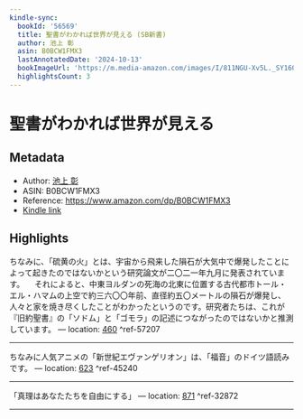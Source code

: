 ```yaml
---
kindle-sync:
  bookId: '56569'
  title: 聖書がわかれば世界が見える (SB新書)
  author: 池上 彰
  asin: B0BCW1FMX3
  lastAnnotatedDate: '2024-10-13'
  bookImageUrl: 'https://m.media-amazon.com/images/I/811NGU-Xv5L._SY160.jpg'
  highlightsCount: 3
---
```

# 聖書がわかれば世界が見える
## Metadata
* Author: [池上 彰](https://www.amazon.comundefined)
* ASIN: B0BCW1FMX3
* Reference: https://www.amazon.com/dp/B0BCW1FMX3
* [Kindle link](kindle://book?action=open&asin=B0BCW1FMX3)

## Highlights
ちなみに、「硫黄の火」とは、宇宙から飛来した隕石が大気中で爆発したことによって起きたのではないかという研究論文が二〇二一年九月に発表されています。 　それによると、中東ヨルダンの死海の北東に位置する古代都市トール・エル・ハマムの上空で約三六〇〇年前、直径約五〇メートルの隕石が爆発し、人々と家を焼き尽くしたことがわかったというのです。研究者たちは、これが『旧約聖書』の「ソドム」と「ゴモラ」の記述につながったのではないかと推測しています。 — location: [460](kindle://book?action=open&asin=B0BCW1FMX3&location=460) ^ref-57207

---
ちなみに人気アニメの「新世紀エヴァンゲリオン」は、「福音」のドイツ語読みです。 — location: [623](kindle://book?action=open&asin=B0BCW1FMX3&location=623) ^ref-45240

---
「真理はあなたたちを自由にする」 — location: [871](kindle://book?action=open&asin=B0BCW1FMX3&location=871) ^ref-32872

---
